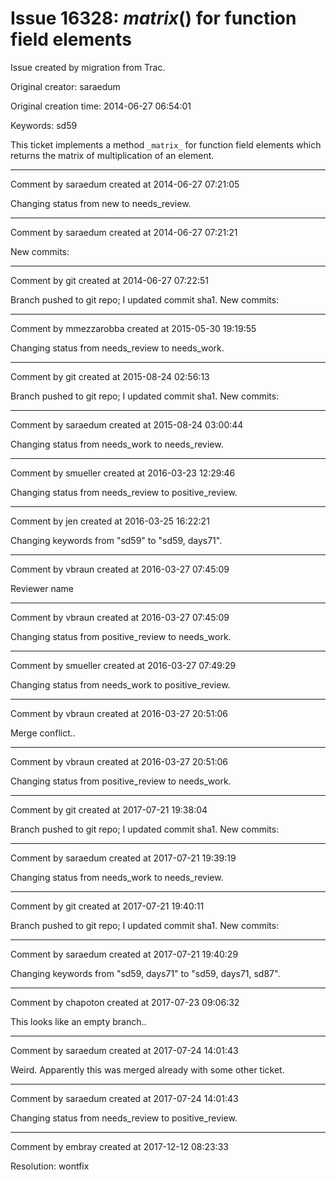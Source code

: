 # Issue 16328: _matrix_() for function field elements

Issue created by migration from Trac.

Original creator: saraedum

Original creation time: 2014-06-27 06:54:01

Keywords: sd59

This ticket implements a method `_matrix_` for function field elements which returns the matrix of multiplication of an element.


---

Comment by saraedum created at 2014-06-27 07:21:05

Changing status from new to needs_review.


---

Comment by saraedum created at 2014-06-27 07:21:21

New commits:


---

Comment by git created at 2014-06-27 07:22:51

Branch pushed to git repo; I updated commit sha1. New commits:


---

Comment by mmezzarobba created at 2015-05-30 19:19:55

Changing status from needs_review to needs_work.


---

Comment by git created at 2015-08-24 02:56:13

Branch pushed to git repo; I updated commit sha1. New commits:


---

Comment by saraedum created at 2015-08-24 03:00:44

Changing status from needs_work to needs_review.


---

Comment by smueller created at 2016-03-23 12:29:46

Changing status from needs_review to positive_review.


---

Comment by jen created at 2016-03-25 16:22:21

Changing keywords from "sd59" to "sd59, days71".


---

Comment by vbraun created at 2016-03-27 07:45:09

Reviewer name


---

Comment by vbraun created at 2016-03-27 07:45:09

Changing status from positive_review to needs_work.


---

Comment by smueller created at 2016-03-27 07:49:29

Changing status from needs_work to positive_review.


---

Comment by vbraun created at 2016-03-27 20:51:06

Merge conflict..


---

Comment by vbraun created at 2016-03-27 20:51:06

Changing status from positive_review to needs_work.


---

Comment by git created at 2017-07-21 19:38:04

Branch pushed to git repo; I updated commit sha1. New commits:


---

Comment by saraedum created at 2017-07-21 19:39:19

Changing status from needs_work to needs_review.


---

Comment by git created at 2017-07-21 19:40:11

Branch pushed to git repo; I updated commit sha1. New commits:


---

Comment by saraedum created at 2017-07-21 19:40:29

Changing keywords from "sd59, days71" to "sd59, days71, sd87".


---

Comment by chapoton created at 2017-07-23 09:06:32

This looks like an empty branch..


---

Comment by saraedum created at 2017-07-24 14:01:43

Weird. Apparently this was merged already with some other ticket.


---

Comment by saraedum created at 2017-07-24 14:01:43

Changing status from needs_review to positive_review.


---

Comment by embray created at 2017-12-12 08:23:33

Resolution: wontfix
